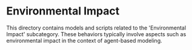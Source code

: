# Environmental Impact

This directory contains models and scripts related to the 'Environmental Impact' subcategory. These behaviors typically involve aspects such as environmental impact in the context of agent-based modeling.
